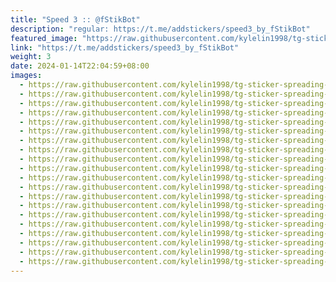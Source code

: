 ```yaml
---
title: "Speed 3 :: @fStikBot"
description: "regular: https://t.me/addstickers/speed3_by_fStikBot"
featured_image: "https://raw.githubusercontent.com/kylelin1998/tg-sticker-spreading-worldwide-images/main/img/9873f7b4-570c-4e37-bf9d-2d5a251bfc8a.jpg"
link: "https://t.me/addstickers/speed3_by_fStikBot"
weight: 3
date: 2024-01-14T22:04:59+08:00
images:
  - https://raw.githubusercontent.com/kylelin1998/tg-sticker-spreading-worldwide-images/main/img/9873f7b4-570c-4e37-bf9d-2d5a251bfc8a.jpg
  - https://raw.githubusercontent.com/kylelin1998/tg-sticker-spreading-worldwide-images/main/img/92700125-22fa-4959-9137-f4d637f312d5.jpg
  - https://raw.githubusercontent.com/kylelin1998/tg-sticker-spreading-worldwide-images/main/img/5a7cca96-f6a1-4cfc-86ca-1dfb25ad0a7f.jpg
  - https://raw.githubusercontent.com/kylelin1998/tg-sticker-spreading-worldwide-images/main/img/9e937901-52b3-411e-af4a-fae0d5057315.jpg
  - https://raw.githubusercontent.com/kylelin1998/tg-sticker-spreading-worldwide-images/main/img/6154c0eb-685e-40df-841f-ead6490765b8.jpg
  - https://raw.githubusercontent.com/kylelin1998/tg-sticker-spreading-worldwide-images/main/img/0ff21104-af86-4fb8-8262-408d55b1dbb4.jpg
  - https://raw.githubusercontent.com/kylelin1998/tg-sticker-spreading-worldwide-images/main/img/836ef7cb-d785-45c2-a480-30b7d9b9538d.jpg
  - https://raw.githubusercontent.com/kylelin1998/tg-sticker-spreading-worldwide-images/main/img/427dcd7d-2dad-490c-b95a-2fbae0ffa435.jpg
  - https://raw.githubusercontent.com/kylelin1998/tg-sticker-spreading-worldwide-images/main/img/85771dfd-abb6-414a-a204-8812cfc53bc1.jpg
  - https://raw.githubusercontent.com/kylelin1998/tg-sticker-spreading-worldwide-images/main/img/71e3d526-1a37-4717-bc5f-8d4f9a1e115a.jpg
  - https://raw.githubusercontent.com/kylelin1998/tg-sticker-spreading-worldwide-images/main/img/40ae0d94-1f07-49d9-aa51-c0f7f5da385e.jpg
  - https://raw.githubusercontent.com/kylelin1998/tg-sticker-spreading-worldwide-images/main/img/700f17d9-19b0-4f4e-94fb-7e15424c52bf.jpg
  - https://raw.githubusercontent.com/kylelin1998/tg-sticker-spreading-worldwide-images/main/img/3625a2b4-0ed1-4dd1-9e1b-4da3a2aa36dd.jpg
  - https://raw.githubusercontent.com/kylelin1998/tg-sticker-spreading-worldwide-images/main/img/28f54d60-4989-4362-926e-3751e5908d32.jpg
  - https://raw.githubusercontent.com/kylelin1998/tg-sticker-spreading-worldwide-images/main/img/e0e5ed99-db01-4248-974a-e99c83b58900.jpg
  - https://raw.githubusercontent.com/kylelin1998/tg-sticker-spreading-worldwide-images/main/img/8c8abee5-e251-4e07-8ab0-ad175b019603.jpg
  - https://raw.githubusercontent.com/kylelin1998/tg-sticker-spreading-worldwide-images/main/img/96b7b1db-cfd7-4a09-8bad-5f4ddbd06197.jpg
  - https://raw.githubusercontent.com/kylelin1998/tg-sticker-spreading-worldwide-images/main/img/92350b0b-00c1-4cce-a462-463b8216e574.jpg
  - https://raw.githubusercontent.com/kylelin1998/tg-sticker-spreading-worldwide-images/main/img/48e5d2bf-4b96-4233-bc57-6e8fb755211f.jpg
  - https://raw.githubusercontent.com/kylelin1998/tg-sticker-spreading-worldwide-images/main/img/e1f3c99a-ba19-4be0-98f7-b08539583073.jpg
---
```

